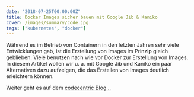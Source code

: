 ```yaml
---
date: "2018-07-25T00:00:00Z"
title: Docker Images sicher bauen mit Google Jib & Kaniko
cover: /images/summary/code.jpg
tags: ["kubernetes", "docker"]
---
```


Während es im Betrieb von Containern in den letzten Jahren sehr viele Entwicklungen gab, ist die Erstellung von Images im Prinzip gleich geblieben. Viele benutzen nach wie vor Docker zur Erstellung von Images. In diesem Artikel wollen wir u. a. mit Google Jib und Kaniko ein paar Alternativen dazu aufzeigen, die das Erstellen von Images deutlich erleichtern können.

Weiter geht es auf dem [codecentric Blog...](https://blog.codecentric.de/2018/07/docker-images-google-jib-kaniko/)
